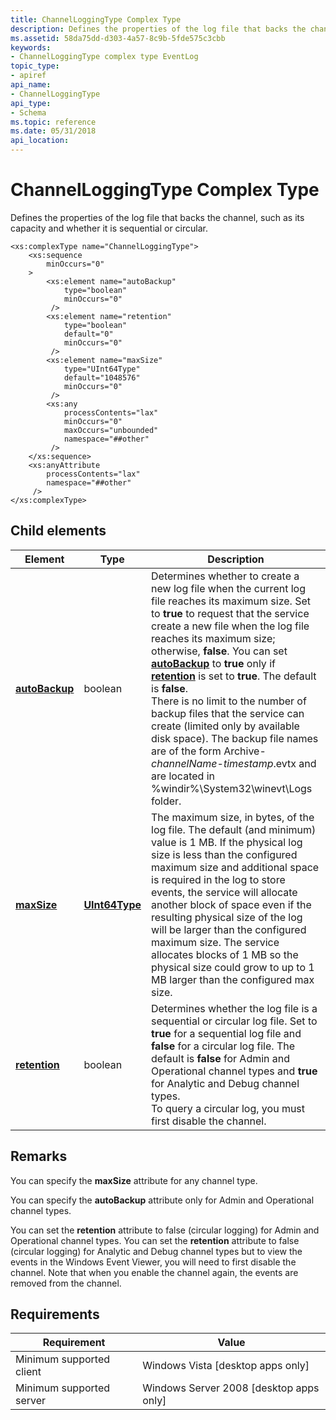 ```yaml
---
title: ChannelLoggingType Complex Type
description: Defines the properties of the log file that backs the channel, such as its capacity and whether it is sequential or circular. | ChannelLoggingType Complex Type
ms.assetid: 58da75dd-d303-4a57-8c9b-5fde575c3cbb
keywords:
- ChannelLoggingType complex type EventLog
topic_type:
- apiref
api_name:
- ChannelLoggingType
api_type:
- Schema
ms.topic: reference
ms.date: 05/31/2018
api_location: 
---
```


# ChannelLoggingType Complex Type

Defines the properties of the log file that backs the channel, such as its capacity and whether it is sequential or circular.

``` syntax
<xs:complexType name="ChannelLoggingType">
    <xs:sequence
        minOccurs="0"
    >
        <xs:element name="autoBackup"
            type="boolean"
            minOccurs="0"
         />
        <xs:element name="retention"
            type="boolean"
            default="0"
            minOccurs="0"
         />
        <xs:element name="maxSize"
            type="UInt64Type"
            default="1048576"
            minOccurs="0"
         />
        <xs:any
            processContents="lax"
            minOccurs="0"
            maxOccurs="unbounded"
            namespace="##other"
         />
    </xs:sequence>
    <xs:anyAttribute
        processContents="lax"
        namespace="##other"
     />
</xs:complexType>
```

## Child elements



| Element                                                                         | Type                                                              | Description                                                                                                                                                                                                                                                                                                                                                                                                                                                                                                                                                                                                                                                                                                                                                    |
|---------------------------------------------------------------------------------|-------------------------------------------------------------------|----------------------------------------------------------------------------------------------------------------------------------------------------------------------------------------------------------------------------------------------------------------------------------------------------------------------------------------------------------------------------------------------------------------------------------------------------------------------------------------------------------------------------------------------------------------------------------------------------------------------------------------------------------------------------------------------------------------------------------------------------------------|
| [**autoBackup**](eventmanifestschema-autobackup-channelloggingtype-element.md) | boolean                                                           | Determines whether to create a new log file when the current log file reaches its maximum size. Set to **true** to request that the service create a new file when the log file reaches its maximum size; otherwise, **false**. You can set [**autoBackup**](eventmanifestschema-autobackup-channelloggingtype-element.md) to **true** only if [**retention**](eventmanifestschema-retention-channelloggingtype-element.md) is set to **true**. The default is **false**.<br/> There is no limit to the number of backup files that the service can create (limited only by available disk space). The backup file names are of the form Archive-*channelName*-*timestamp*.evtx and are located in %windir%\\System32\\winevt\\Logs folder.<br/> |
| [**maxSize**](eventmanifestschema-maxsize-channelloggingtype-element.md)       | [**UInt64Type**](eventmanifestschema-hexint64type-simpletype.md) | The maximum size, in bytes, of the log file. The default (and minimum) value is 1 MB. If the physical log size is less than the configured maximum size and additional space is required in the log to store events, the service will allocate another block of space even if the resulting physical size of the log will be larger than the configured maximum size. The service allocates blocks of 1 MB so the physical size could grow to up to 1 MB larger than the configured max size. <br/>                                                                                                                                                                                                                                                      |
| [**retention**](eventmanifestschema-retention-channelloggingtype-element.md)   | boolean                                                           | Determines whether the log file is a sequential or circular log file. Set to **true** for a sequential log file and **false** for a circular log file. The default is **false** for Admin and Operational channel types and **true** for Analytic and Debug channel types.<br/> To query a circular log, you must first disable the channel.<br/>                                                                                                                                                                                                                                                                                                                                                                                                  |



## Remarks

You can specify the **maxSize** attribute for any channel type.

You can specify the **autoBackup** attribute only for Admin and Operational channel types.

You can set the **retention** attribute to false (circular logging) for Admin and Operational channel types. You can set the **retention** attribute to false (circular logging) for Analytic and Debug channel types but to view the events in the Windows Event Viewer, you will need to first disable the channel. Note that when you enable the channel again, the events are removed from the channel.

## Requirements



| Requirement | Value |
|-------------------------------------|------------------------------------------------------|
| Minimum supported client<br/> | Windows Vista \[desktop apps only\]<br/>       |
| Minimum supported server<br/> | Windows Server 2008 \[desktop apps only\]<br/> |



 

 





